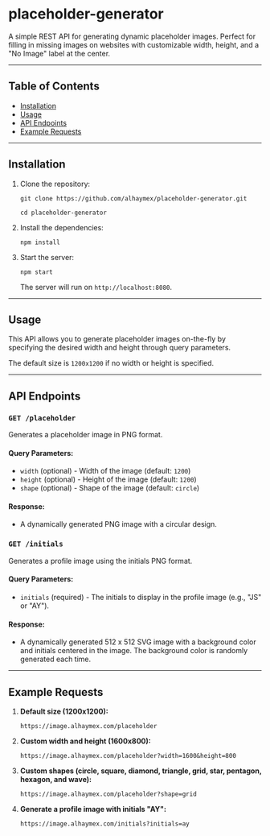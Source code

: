 # **placeholder-generator**

A simple REST API for generating dynamic placeholder images. Perfect for filling in missing images on websites with customizable width, height, and a \"No Image\" label at the center.

---

## **Table of Contents**

- [Installation](#installation)
- [Usage](#usage)
- [API Endpoints](#api-endpoints)
- [Example Requests](#example-requests)

---

## **Installation**

1. Clone the repository:

   ```
   git clone https://github.com/alhaymex/placeholder-generator.git
   ```

   ```
   cd placeholder-generator
   ```

2. Install the dependencies:

   ```
   npm install
   ```

3. Start the server:

   ```
   npm start
   ```

   The server will run on `http://localhost:8080`.

---

## **Usage**

This API allows you to generate placeholder images on-the-fly by specifying the desired width and height through query parameters.

The default size is `1200x1200` if no width or height is specified.

---

## **API Endpoints**

### `GET /placeholder`

Generates a placeholder image in PNG format.

#### **Query Parameters:**

- `width` (optional) - Width of the image (default: `1200`)
- `height` (optional) - Height of the image (default: `1200`)
- `shape` (optional) - Shape of the image (default: `circle`)

#### **Response:**

- A dynamically generated PNG image with a circular design.

### `GET /initials`

Generates a profile image using the initials PNG format.

#### **Query Parameters:**

- `initials` (required) - The initials to display in the profile image (e.g., "JS" or "AY").

#### **Response:**

- A dynamically generated 512 x 512 SVG image with a background color and initials centered in the image. The background color is randomly generated each time.

---

## **Example Requests**

1. **Default size (1200x1200):**

   ```
   https://image.alhaymex.com/placeholder
   ```

2. **Custom width and height (1600x800):**

   ```
   https://image.alhaymex.com/placeholder?width=1600&height=800
   ```

3. **Custom shapes (circle, square, diamond, triangle, grid, star, pentagon, hexagon, and wave):**
   ```
   https://image.alhaymex.com/placeholder?shape=grid
   ```
4. **Generate a profile image with initials "AY":**
   ```
   https://image.alhaymex.com/initials?initials=ay
   ```
